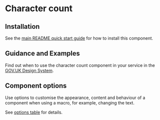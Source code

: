 # Character count

## Installation

See the [main README quick start guide](https://github.com/alphagov/govuk-frontend/tree/test_moving_docs#quick-start) for how to install this component.

## Guidance and Examples

Find out when to use the character count component in your service in the [GOV.UK Design System](https://test_moving_docs--govuk-design-system-preview.netlify.com/components/character-count).

## Component options

Use options to customise the appearance, content and behaviour of a component when using a macro, for example, changing the text.

See [options table](https://test_moving_docs--govuk-design-system-preview.netlify.com/components/character-count/#options-character-count-example) for details.
